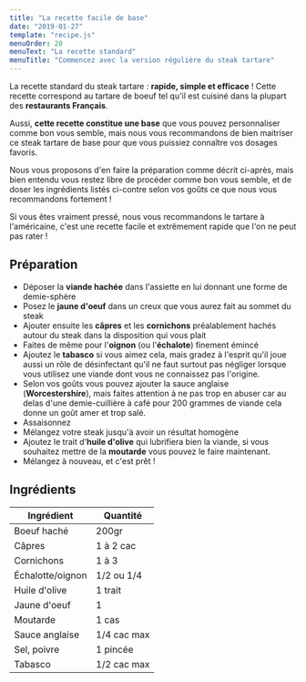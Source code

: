 ```yaml
---
title: "La recette facile de base"
date: "2019-01-27"
template: "recipe.js"
menuOrder: 20
menuText: "La recette standard"
menuTitle: "Commencez avec la version régulière du steak tartare"
---
```



La recette standard du steak tartare : **rapide, simple et efficace** !
Cette recette correspond au tartare de boeuf tel qu'il est cuisiné dans la plupart des **restaurants Français**.

Aussi, **cette recette constitue une base** que vous pouvez personnaliser comme bon vous semble, mais nous vous recommandons de bien maitriser ce steak tartare de base pour que vous puissiez connaître vos dosages favoris.

Nous vous proposons d'en faire la préparation comme décrit ci-après, mais bien entendu vous restez libre de procéder comme bon vous semble, et de doser les ingrédients listés ci-contre selon vos goûts ce que nous vous recommandons fortement !

Si vous êtes vraiment pressé, nous vous recommandons le tartare à l'américaine, c'est une recette facile et extrêmement rapide que l'on ne peut pas rater !

## Préparation
- Déposer la **viande hachée** dans l'assiette en lui donnant une forme de demie-sphère
- Posez le **jaune d'oeuf** dans un creux que vous aurez fait au sommet du steak
- Ajouter ensuite les **câpres** et les **cornichons** préalablement hachés autour du steak dans la disposition qui vous plait
- Faites de même pour l'**oignon** (ou l'**échalote**) finement émincé
- Ajoutez le **tabasco** si vous aimez cela, mais gradez à l'esprit qu'il joue aussi un rôle de désinfectant qu'il ne faut surtout pas négliger lorsque vous utilisez une viande dont vous ne connaissez pas l'origine.
- Selon vos goûts vous pouvez ajouter la sauce anglaise (**Worcestershire**), mais faites attention à ne pas trop en abuser car au delas d'une demie-cuillière à café pour 200 grammes de viande cela donne un goût amer et trop salé.
- Assaisonnez
- Mélangez votre steak jusqu'à avoir un résultat homogène
- Ajoutez le trait d'**huile d'olive** qui lubrifiera bien la viande, si vous souhaitez mettre de la **moutarde** vous pouvez le faire maintenant.
- Mélangez à nouveau, et c'est prêt !

## Ingrédients

| Ingrédient	    | Quantité    |
| ----------------- | ----------- |
| Boeuf haché       | 200gr       |
| Câpres 	        | 1 à 2 cac   |
| Cornichons        | 1 à 3       |
| Échalotte/oignon  | 1/2 ou 1/4  |
| Huile d'olive	    | 1 trait     |
| Jaune d'oeuf      | 1           |
| Moutarde          | 1 cas       |
| Sauce anglaise    | 1/4 cac max |
| Sel, poivre       | 1 pincée    |
| Tabasco           | 1/2 cac max |


